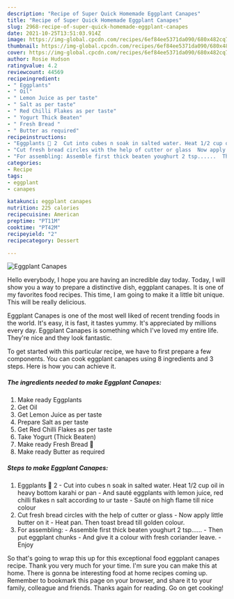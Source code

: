 ```yaml
---
description: "Recipe of Super Quick Homemade Eggplant Canapes"
title: "Recipe of Super Quick Homemade Eggplant Canapes"
slug: 2968-recipe-of-super-quick-homemade-eggplant-canapes
date: 2021-10-25T13:51:03.914Z
image: https://img-global.cpcdn.com/recipes/6ef84ee5371da090/680x482cq70/eggplant-canapes-recipe-main-photo.jpg
thumbnail: https://img-global.cpcdn.com/recipes/6ef84ee5371da090/680x482cq70/eggplant-canapes-recipe-main-photo.jpg
cover: https://img-global.cpcdn.com/recipes/6ef84ee5371da090/680x482cq70/eggplant-canapes-recipe-main-photo.jpg
author: Rosie Hudson
ratingvalue: 4.2
reviewcount: 44569
recipeingredient:
- " Eggplants"
- " Oil"
- " Lemon Juice as per taste"
- " Salt as per taste"
- " Red Chilli Flakes as per taste"
- " Yogurt Thick Beaten"
- " Fresh Bread "
- " Butter as required"
recipeinstructions:
- "Eggplants 🍆 2  Cut into cubes n soak in salted water. Heat 1/2 cup oil in heavy bottom karahi or pan  And sauté eggplants with lemon juice, red chilli flakes n salt according to ur taste  Sauté on high flame till nice colour"
- "Cut fresh bread circles with the help of cutter or glass  Now apply little butter on it  Heat pan. Then toast bread till golden colour."
- "For assembling: Assemble first thick beaten youghurt 2 tsp......  Then put eggplant chunks  And give it a colour with fresh coriander leave.  Enjoy"
categories:
- Recipe
tags:
- eggplant
- canapes

katakunci: eggplant canapes 
nutrition: 225 calories
recipecuisine: American
preptime: "PT11M"
cooktime: "PT42M"
recipeyield: "2"
recipecategory: Dessert

---
```



![Eggplant Canapes](https://img-global.cpcdn.com/recipes/6ef84ee5371da090/680x482cq70/eggplant-canapes-recipe-main-photo.jpg)

Hello everybody, I hope you are having an incredible day today. Today, I will show you a way to prepare a distinctive dish, eggplant canapes. It is one of my favorites food recipes. This time, I am going to make it a little bit unique. This will be really delicious.

Eggplant Canapes is one of the most well liked of recent trending foods in the world. It's easy, it is fast, it tastes yummy. It's appreciated by millions every day. Eggplant Canapes is something which I've loved my entire life. They're nice and they look fantastic.




To get started with this particular recipe, we have to first prepare a few components. You can cook eggplant canapes using 8 ingredients and 3 steps. Here is how you can achieve it.

<!--inarticleads1-->

##### The ingredients needed to make Eggplant Canapes:

1. Make ready  Eggplants
1. Get  Oil
1. Get  Lemon Juice as per taste
1. Prepare  Salt as per taste
1. Get  Red Chilli Flakes as per taste
1. Take  Yogurt (Thick Beaten)
1. Make ready  Fresh Bread 🍞
1. Make ready  Butter as required




<!--inarticleads2-->

##### Steps to make Eggplant Canapes:

1. Eggplants 🍆 2  - Cut into cubes n soak in salted water. Heat 1/2 cup oil in heavy bottom karahi or pan  - And sauté eggplants with lemon juice, red chilli flakes n salt according to ur taste  - Sauté on high flame till nice colour
1. Cut fresh bread circles with the help of cutter or glass  - Now apply little butter on it  - Heat pan. Then toast bread till golden colour.
1. For assembling: - Assemble first thick beaten youghurt 2 tsp......  - Then put eggplant chunks  - And give it a colour with fresh coriander leave. -  Enjoy




So that's going to wrap this up for this exceptional food eggplant canapes recipe. Thank you very much for your time. I'm sure you can make this at home. There is gonna be interesting food at home recipes coming up. Remember to bookmark this page on your browser, and share it to your family, colleague and friends. Thanks again for reading. Go on get cooking!
